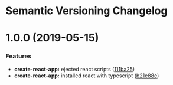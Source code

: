 # Semantic Versioning Changelog

# 1.0.0 (2019-05-15)


### Features

* **create-react-app:** ejected react scripts ([111ba25](https://github.com/maikel-bakker/react-tdd-ci/commit/111ba25))
* **create-react-app:** installed react with typescript ([b21e88e](https://github.com/maikel-bakker/react-tdd-ci/commit/b21e88e))
